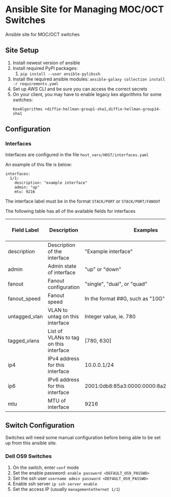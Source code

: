 # Ansible Site for Managing MOC/OCT Switches
Ansible site for MOC/OCT switches

## Site Setup

1. Install newest version of ansible
1. Install required PyPI packages:
    1. `pip install --user ansible-pylibssh`
1. Install the required ansible modules: `ansible-galaxy collection install -r requirements.yaml`
1. Set up AWS CLI and be sure you can access the correct secrets
1. On your client, you may have to enable legacy kex algorithms for some switches:
    ```
    KexAlgorithms +diffie-hellman-group1-sha1,diffie-hellman-group14-sha1
    ```

## Configuration

### Interfaces

Interfaces are configured in the file `host_vars/HOST/interfaces.yaml`

An example of this file is below:

```
interfaces:
  1/1:
    description: "example interface"
    admin: "up"
    mtu: 9216
```

The interface label must be in the format `STACK/PORT` or `STACK/PORT/FANOUT`

The following table has all of the available fields for interfaces

| Field Label   | Description                            | Examples                                   | Mutually Exclusive With     |
|---------------|----------------------------------------|--------------------------------------------|-----------------------------|
| description   | Description of the interface           | "Example interface"                        |                             |
| admin         | Admin state of interface               | "up" or "down"                             |                             |
| fanout        | Fanout configuration                   | "single", "dual", or "quad"                |                             |
| fanout_speed  | Fanout speed                           | In the format ##G, such as "10G"           |                             |
| untagged_vlan | VLAN to untag on this interface        | Integer value, ie. 780                     | ip4, ip6                    |
| tagged_vlans  | List of VLANs to tag on this interface | [780, 630]                                 | ip4, ip6                    |
| ip4           | IPv4 address for this interface        | 10.0.0.1/24                                | untagged_vlan, tagged_vlans |
| ip6           | IPv6 address for this interface        | 2001:0db8:85a3:0000:0000:8a2e:0370:7334/64 | untagged_vlan, tagged_vlans |
| mtu           | MTU of interface                       | 9216                                       |                             |


## Switch Configuration

Switches will need some manual configuration before being able to be set up from this ansible site.
### Dell OS9 Switches

1. On the switch, enter `conf` mode
1. Set the enable password: `enable password <DEFAULT_OS9_PASSWD>`
1. Set the ssh user `username admin password <DEFAULT_OS9_PASSWD>`
1. Enable ssh server `ip ssh server enable`
1. Set the access IP (usually `managementethernet 1/1`)
